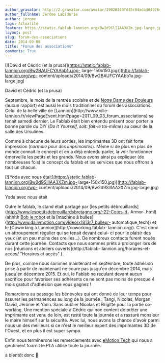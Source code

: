 ```yaml
---
author_gravatar: http://2.gravatar.com/avatar/29020340fd48c04adad04976cb909b4f?s=96&d=mm&r=g
author_fullname: Jérôme Labidurie
author: jerome
tags: Actualité
feature: https://static.fablab-lannion.org/Bw2d9SlIIAA3XZm.jpg-large.jpg
layout: post
slug: forum-des-associations
date: 2014-09-08
title: "Forum des associations"
comments: True
---
```

[![David et Cédric \(et la
prusa\)](https://static.fablab-lannion.org/Bw2BAUFCYAAbb1u.jpg-
large-150x150.jpg)](http://fablab-lannion.org/wp-
content/uploads/2014/09/Bw2BAUFCYAAbb1u.jpg-large.jpg)

David et Cédric (et la prusa)

Septembre, le mois de la rentrée scolaire et de [Notre Dame des
Douleurs](http://fr.wikipedia.org/wiki/Notre-Dame_des_Douleurs) (aucun
rapport) est aussi le mois traditionnel du forum des associations. Celui de la
belle ville de [Lannion](http://www.ville-
lannion.fr/viewPageEvent.html?page=2011_09_03_forum_associations) se tenait
samedi dernier. Le Fablab était bien entendu présent pour porter la bonne
parole du DIY (_Do It Yourself, soit: fait-le toi-même_) au cœur de la salle
des Ursulines.

Comme à chacune de leurs sorties, les imprimantes 3D ont fait forte impression
(_normale pour des imprimantes_). Même si de plus en plus de monde connait le
concept et en a déjà entendu parler, la voir fonctionner émerveille les petits
et les grands. Nous avons ainsi pu expliquer (de nombreuses fois) le concept
du fablab et les services que nous offrons à tout un chacun.

[![Yoda avec nous
était](https://static.fablab-lannion.org/Bw2d9SlIIAA3XZm.jpg-
large-150x150.jpg)](http://fablab-lannion.org/wp-
content/uploads/2014/09/Bw2d9SlIIAA3XZm.jpg-large.jpg)

Yoda avec nous était

Outre le fablab, le stand était partagé par [les petits
débrouillards](http://www.lespetitsdebrouillardsbretagne.org/-22-Cotes-d-
Armor-.html) (ahhhh [Bob le
robo](http://www.dailymotion.com/video/x20oifp_battle-robot-movie_tech)t et la
[machine à bulles](http://www.dailymotion.com/video/x1813r7_bulleur-
automatique_tech)) et le [Coworking à Lannion](http://coworking.fablab-
lannion.org/). C'est donc un attroupement régulier qui se tenait devant celui-
ci pour le plaisir des yeux (et un peu moins des oreilles…). De nombreux
contacts furent noués durant cette journée. Contacts que nous sommes prêts à
prolonger lors de nos [réunions et ateliers ouverts](http://fablab-
lannion.org/horaires-et-acces/ "Horaires et accès" ).

De plus, comme nous sommes maintenant en septembre, toute adhésion prise à
partir de maintenant ne coure pas jusqu'en décembre 2014, mais jusqu'en
décembre 2015. Et oui, le Fablab ne reculant devant aucun sacrifice pour
favoriser ses adhérents ce ne sont pas moins de presque 4 mois gratuit
d'adhésion que vous gagnez !

Remercions au passage les bénévoles qui ont donné de leur temps pour assurer
les permanences au long de la journée : Tangi, Nicolas, Morgan, David, Jérôme
et Yann. Sans oublier Nicolas et Brigitte pour la partie co-working. Une
mention spéciale à Cédric qui non content de prêter une imprimante est venu de
loin, est resté toute la journée et a rassuré monsieur le maire himself sur la
sécurité. Avec lui, nous avons la chance d'avoir parmi nous un des meilleurs
si ce n'est le meilleur expert des imprimantes 3D de l'Ouest, et en plus il
est super sympa.

Enfin nous terminerons les remerciements avec [eMotion
Tech](http://www.emotion-tech.com/) qui nous a gentiment fournit le PLA
utilisé toute la journée.

à bientôt donc 🙂


